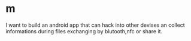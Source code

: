 # m
I want to build an android app that can hack into other devises an collect informations during files exchanging by blutooth,nfc or share it.
